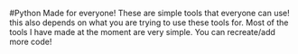 #Python Made for everyone!
These are simple tools that everyone can use! this also depends on what you are trying to use these tools for.
Most of the tools I have made at the moment are very simple. You can recreate/add more code!
